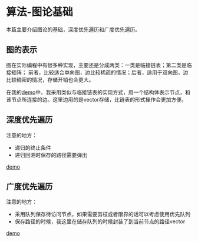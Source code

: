 # 算法-图论基础

本篇主要介绍图论的基础，深度优先遍历和广度优先遍历。

## 图的表示

图在实际编程中有很多种实现，主要还是分成两类：一类是临接链表；第二类是临接矩阵；
前者，比较适合单向图，边比较稀疏的情况；后者，适用于双向图，边比较稠密的情况，存储开销也会更大。

在我的[demo](./demo/algorithm/graph_base)中，我采用类似与临接链表的实现方式，用一个结构体表示节点，和该节点所连接的边。这里边用的是vector存储，比链表的形式操作会更加方便。

## 深度优先遍历

注意的地方：
  
- 递归的终止条件
- 递归回溯时保存的路径需要弹出

[demo](./demo/algorithm/graph_base/DFS.cpp)

## 广度优先遍历

注意的地方：

- 采用队列保存待访问节点，如果需要剪枝或者限界的话可以考虑使用优先队列
- 保存路径的时候，我这里在储存队列的时候封装了到当前节点的路径vector

[demo](./demo/algorithm/graph_base/BFS.cpp)
